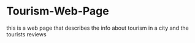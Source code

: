 # Tourism-Web-Page
this is a web page that describes the info about tourism in a city and the tourists reviews
